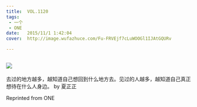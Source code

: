 ```yaml
---
title:	VOL.1120
tags:
 - 一个
 - ONE
date:	2015/11/1 1:42:04
cover:	http://image.wufazhuce.com/Fu-FRVEjf7cLuWOOGl1IJAtGQURv

---
```

![](http://image.wufazhuce.com/Fu-FRVEjf7cLuWOOGl1IJAtGQURv)
---

去过的地方越多，越知道自己想回到什么地方去。见过的人越多，越知道自己真正想待在什么人身边。 by 夏正正
 
Reprinted from ONE
